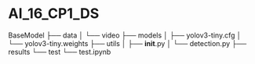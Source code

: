 # AI_16_CP1_DS
BaseModel
├── data
│   └── video
├── models
│   ├── yolov3-tiny.cfg
│   └── yolov3-tiny.weights
├── utils
│   ├── __init__.py
│   └── detection.py
├── results
└── test
    └── test.ipynb
